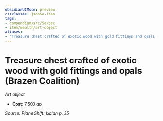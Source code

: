 ```yaml
---
obsidianUIMode: preview
cssclasses: json5e-item
tags:
- compendium/src/5e/psx
- item/wealth/art-object
aliases: 
- "Treasure chest crafted of exotic wood with gold fittings and opals (Brazen Coalition)"
---
```

# Treasure chest crafted of exotic wood with gold fittings and opals (Brazen Coalition)
*Art object*  

- **Cost**: 7,500 gp

*Source: Plane Shift: Ixalan p. 25*